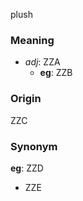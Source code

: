 plush
### Meaning
+ _adj_: ZZA
    + __eg__: ZZB

### Origin

ZZC

### Synonym

__eg__: ZZD

+ ZZE


